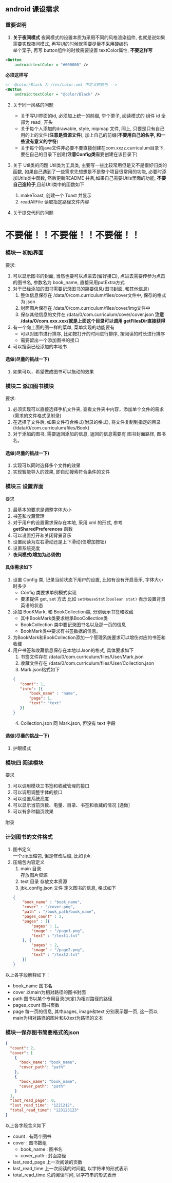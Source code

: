 ## android 课设需求

### 重要说明

1. **关于夜间模式**
   夜间模式的设置本质为采用不同的风格渲染组件, 也就是说如果需要实现夜间模式, 再写UI的时候就需要尽量不采用硬编码<br>
   举个栗子, 再写 button组件的时候需要设置 textColor属性, **不要这样写**

```xml
<Button
    android:textColor = "#000000" />
```

**必须这样写**

```xml
<!--@color/Black 为 /res/color.xml 中定义的颜色 -->
<Button
    android:textColor = "@color/Black" />
```

2. 关于同一风格的问题
    + 关于写UI界面的id, 必须加上统一的前缀, 举个栗子, 阅读模式的 组件 id 全部为 read_ 开头
    + 关于每个人添加的drawable, style, mipmap 文件, 同上, 只要是只有自己用的上的文件(**注意是资源文件**), 加上自己的前缀(**不要用自己的名字,
      和一些没有意义的字符**)
    + 关于每个的java文件非必要不要直接创建在com.xxzz.curriculum目录下, 要在自己的目录下创建(**注意Config类**需要创建在该目录下)

3. 关于 Util类的问题
   Util类为工具类, 主要写一些比较常用但是又不是很好归类的函数, 如果自己遇到了一些需求先想想是不是整个项目很常用的功能, 必要时添加Utils类中函数, 然后更新README
   并且,如果自己需要Utils里面的功能, **不要自己造轮子**,目前Util类中的函数如下
    1. makeToast, 创建一个 Toast 并显示
    2. readAllFile 读取指定路径文件内容
4. 关于提交代码的问题

# 不要催！！不要催！！不要催！！

### 模块一 初始界面

要求:

1. 可以显示图书的封面, 当然也要可以点进去(留好接口), 点进去需要传参为点击的图书名, 参数名为 book_name, 直接采用putExtra方式
2. 对于已经添加的图书需要记录图书的简要信息(图书封面, 和其他信息)
    1. 整体信息保存在 /data/0/com.curriculum/files/cover文件中, 保存的格式为 json
    2. 封面图片保存在 /data/0/com.curriculum/files/cover/img文件中
    3. 保存其他信息的文件在 /data/0/com.curriculum/cover/cover.json
       **注意 /data/0/com.xxx.xxx/就是上面这个目录可以调用 getFilesDir直接获得**
3. 有一个向上面的图一样的菜单, 菜单实现的功能要有
    + 可以对图书进行排序, 比如按打开的时间进行排序, 按阅读的时长进行排序
    + 需要留出一个添加图书的接口
4. 可以搜索已经添加的本地书

#### 选做(尽量的挑战一下)

1. 如果可以，希望做成图书可以拖动的效果

### 模块二 添加图书模块

要求:

1. 必须实现可以直接选择手机文件夹, 查看文件夹中内容，添加单个文件的需求(需求的文件格式见附录)
2. 在选择了文件后, 如果文件符合格式(附录的格式), 将文件复制到指定的目录(/data/0/com.curriculum/files/Book)
3. 对于添加的图书, 需要返回添加的信息, 返回的信息需要有 图书封面路径, 图书名。

#### 选做(尽量的挑战一下)

1. 实现可以同时选择多个文件的效果
2. 实现智能导入的效果, 即自动搜索符合条件的文件

### 模块三 设置界面

要求

1. 最基本的要求是调整字体大小
2. 书签和收藏管理
3. 对于用户的设置需求保存在本地, 采用 xml 的形式, 参考 **getSharedPreferences** 函数
4. 可以设置打开和关闭背景音乐
5. 设置阅读为左右滑动还是上下滑动(仅增加按钮)
6. 设置系统亮度
7. **夜间模式(增加为必须做)**

#### 具体需求如下

1. 设置 Config 类, 记录当前状态下用户的设置, 比如有没有开启音乐, 字体大小时多少
    + Config 类要求单例模式实现
    + 要求提供 get, set 方法 比如 ``setMouseStat(boolean stat)`` 表示设置背景英语的状态
2. 添加 BooKMark, 和 BookCollection类, 分别表示书签和收藏
    + 其中BookMark类要求继承BooCollection类
    + BookCollection 类中要记录图书名以及那一页的信息
    + BookMark类中要求有书签数据的信息。
3. 为BookMark和BookCollection添加一个管理系统要求可以增伤对应的书签和收藏
4. 用户书签和收藏信息保存在本地以Json的格式, 具体要求如下
    1. 书签文件存在 /data/0/com.curriculum/files/User/Mark.json
    2. 收藏文件存在 /data/0/com.curriculum/files/User/Collection.json
    3. Mark.json格式如下
   ```json
   {
      "count": 1,
      "info": [{
          "book_name" : "name",
          "page": 1,
          "text": "text"
      }]
   } 
   ```
    4. Collection.json 同 Mark.json, 但没有 text 字段

#### 选做(尽量的挑战一下)

1. 护眼模式

### 模块四 阅读模块

要求

1. 可以调用模块三书签和收藏管理的接口
2. 可以调用调整字体的接口
3. 可以设置系统亮度
4. 可以显示当前页数、电量、目录、书签和收藏的情况
   [选做]
1. 可以有多种翻页效果

附录

### 计划图书的文件格式

1. 图书定义<br>
   一个zip压缩包, 但是修改后缀, 比如 jbk.
2. 压缩包内容定义
    1. main 目录<br>
       存放图片资源
    2. text 目录
       存放文本资源
    3. jbk_config.json 文件 定义图书的信息, 格式如下
    ```json
    {
        "book_name" : "book_name",
        "cover" : "/cover.png",
        "path" : "/book_path/book_name",
        "pages_count" : 2,
        "pages" : [{
            "pages" : 1,
            "image" : "/page1.png",
            "text" : "/text1.txt"
        }, {
            "pages" : 2,
            "image" : "/page2.png",
            "text" : "/text2.txt"
        }]
    }

以上各字段解释如下：

+ book_name 图书名
+ cover 以main为相对路径的图书封面
+ path 图书以某个专用目录(未定)为相对路径的路径
+ pages_count 图书页数
+ page 每一页的信息, 其中pages, image和text 分别表示那一页, 这一页以 main为相对路径的图片和以text为路径的文本

### 模块一保存图书简要格式的json

```json
{
  "count": 2,
  "cover": [
    {
      "book_name": "book_name",
      "cover_path": "path"
    },
    {
      "book_name": "book_name",
      "cover_path": "path"
    }
  ],
  "last_read_page": 0,
  "last_read_time": "1221212",
  "total_read_time": "123123123"
}
```

以上各字段含义如下

+ count : 有两个图书
+ cover : 图书数组
    + book_name : 图书名
    + cover_path : 封面路径
+ last_read_page 上一次阅读的页数
+ last_read_time 上一次阅读的时间戳, 以字符串的形式表示
+ total_read_time 总的阅读时间, 以字符串的形式表示
